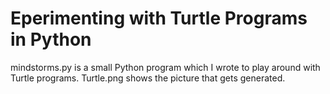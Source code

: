 # Eperimenting with Turtle Programs in Python
mindstorms.py is a small Python program which I wrote to play around
with Turtle programs.
Turtle.png shows the picture that gets generated.

